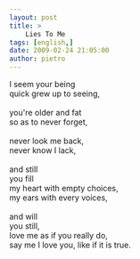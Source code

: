 ```yaml
---
layout: post
title: >
    Lies To Me
tags: [english,]
date: 2009-02-24 21:05:00
author: pietro
---
```

I seem your being<br/>quick grew up to seeing,<br/><br/>you're older and fat<br/>so as to never forget,<br/><br/>never look me back,<br/>never know I lack,<br/><br/>and still<br/>you fill<br/>my heart with empty choices,<br/>my ears with every voices,<br/><br/>and will<br/>you still,<br/>love me as if you really do,<br/>say me I love you, like if it is true.
